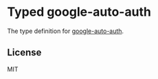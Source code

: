# Typed google-auto-auth

The type definition for [google-auto-auth](https://github.com/stephenplusplus/google-auto-auth).

## License

MIT